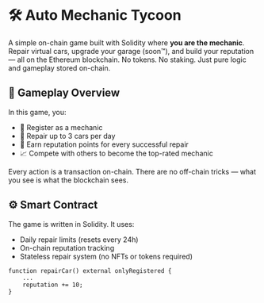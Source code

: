 # 🛠️ Auto Mechanic Tycoon          
         
A simple on-chain game built with Solidity where **you are the mechanic**. Repair virtual cars, upgrade your garage (soon™), and build your reputation — all on the Ethereum blockchain. No tokens. No staking. Just pure logic and gameplay stored on-chain.    
        
## 🚗 Gameplay Overview          
                
In this game, you:   
      
- 🔧 Register as a mechanic      
- 🧰 Repair up to 3 cars per day     
- 🌟 Earn reputation points for every successful repair   
- 📈 Compete with others to become the top-rated mechanic     
       
Every action is a transaction on-chain. There are no off-chain tricks — what you see is what the blockchain sees.   
     
## ⚙️ Smart Contract   
    
The game is written in Solidity. It uses:   
- Daily repair limits (resets every 24h)   
- On-chain reputation tracking     
- Stateless repair system (no NFTs or tokens required)   
      
```solidity      
function repairCar() external onlyRegistered {   
    ...     
    reputation += 10;   
}   
